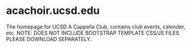 # acachoir.ucsd.edu
The homepage for UCSD A Cappella Club, contains club events, calender, etc.
NOTE: DOES NOT INCLUDE BOOTSTRAP TEMPLATE CSS/JS FILES PLEASE DOWNLOAD SEPARATELY.
